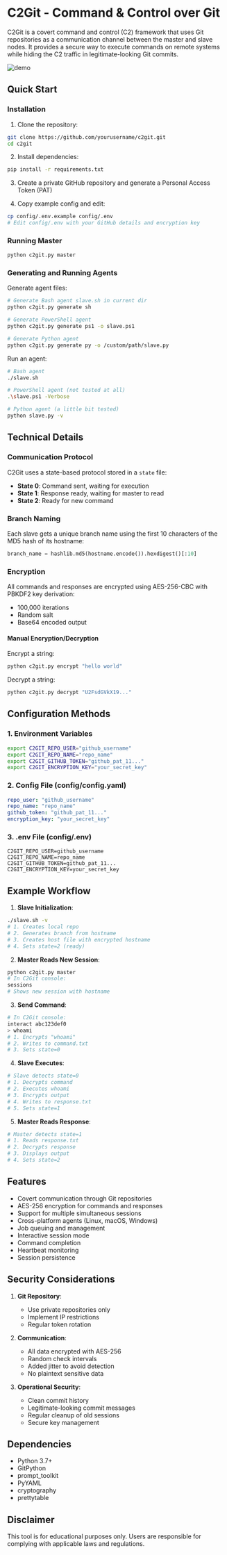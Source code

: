 # C2Git - Command & Control over Git

C2Git is a covert command and control (C2) framework that uses Git repositories as a communication channel between the master and slave nodes. It provides a secure way to execute commands on remote systems while hiding the C2 traffic in legitimate-looking Git commits.

![demo](https://github.com/nikallass/c2git/blob/main/demo.gif)

## Quick Start

### Installation

1. Clone the repository:
```bash
git clone https://github.com/yourusername/c2git.git
cd c2git
```

2. Install dependencies:
```bash
pip install -r requirements.txt
```

3. Create a private GitHub repository and generate a Personal Access Token (PAT)

4. Copy example config and edit:
```bash
cp config/.env.example config/.env
# Edit config/.env with your GitHub details and encryption key
```

### Running Master

```bash
python c2git.py master
```

### Generating and Running Agents

Generate agent files:
```bash
# Generate Bash agent slave.sh in current dir
python c2git.py generate sh

# Generate PowerShell agent
python c2git.py generate ps1 -o slave.ps1

# Generate Python agent
python c2git.py generate py -o /custom/path/slave.py
```

Run an agent:
```bash
# Bash agent
./slave.sh

# PowerShell agent (not tested at all)
.\slave.ps1 -Verbose

# Python agent (a little bit tested)
python slave.py -v
```

## Technical Details

### Communication Protocol

C2Git uses a state-based protocol stored in a `state` file:

- **State 0**: Command sent, waiting for execution
- **State 1**: Response ready, waiting for master to read
- **State 2**: Ready for new command

### Branch Naming

Each slave gets a unique branch name using the first 10 characters of the MD5 hash of its hostname:
```python
branch_name = hashlib.md5(hostname.encode()).hexdigest()[:10]
```
### Encryption

All commands and responses are encrypted using AES-256-CBC with PBKDF2 key derivation:
- 100,000 iterations
- Random salt
- Base64 encoded output

#### Manual Encryption/Decryption

Encrypt a string:
```bash
python c2git.py encrypt "hello world"
```

Decrypt a string:
```bash
python c2git.py decrypt "U2FsdGVkX19..."
```

## Configuration Methods

### 1. Environment Variables

```bash
export C2GIT_REPO_USER="github_username"
export C2GIT_REPO_NAME="repo_name"
export C2GIT_GITHUB_TOKEN="github_pat_11..."
export C2GIT_ENCRYPTION_KEY="your_secret_key"
```

### 2. Config File (config/config.yaml)

```yaml
repo_user: "github_username"
repo_name: "repo_name"
github_token: "github_pat_11..."
encryption_key: "your_secret_key"
```

### 3. .env File (config/.env)

```
C2GIT_REPO_USER=github_username
C2GIT_REPO_NAME=repo_name
C2GIT_GITHUB_TOKEN=github_pat_11...
C2GIT_ENCRYPTION_KEY=your_secret_key
```

## Example Workflow

1. **Slave Initialization**:
```bash
./slave.sh -v
# 1. Creates local repo
# 2. Generates branch from hostname
# 3. Creates host file with encrypted hostname
# 4. Sets state=2 (ready)
```

2. **Master Reads New Session**:
```bash
python c2git.py master
# In C2Git console:
sessions
# Shows new session with hostname
```

3. **Send Command**:
```bash
# In C2Git console:
interact abc123def0
> whoami
# 1. Encrypts "whoami"
# 2. Writes to command.txt
# 3. Sets state=0
```

4. **Slave Executes**:
```bash
# Slave detects state=0
# 1. Decrypts command
# 2. Executes whoami
# 3. Encrypts output
# 4. Writes to response.txt
# 5. Sets state=1
```

5. **Master Reads Response**:
```bash
# Master detects state=1
# 1. Reads response.txt
# 2. Decrypts response
# 3. Displays output
# 4. Sets state=2
```

## Features

- Covert communication through Git repositories
- AES-256 encryption for commands and responses
- Support for multiple simultaneous sessions
- Cross-platform agents (Linux, macOS, Windows)
- Job queuing and management
- Interactive session mode
- Command completion
- Heartbeat monitoring
- Session persistence

## Security Considerations

1. **Git Repository**:
   - Use private repositories only
   - Implement IP restrictions
   - Regular token rotation

2. **Communication**:
   - All data encrypted with AES-256
   - Random check intervals
   - Added jitter to avoid detection
   - No plaintext sensitive data

3. **Operational Security**:
   - Clean commit history
   - Legitimate-looking commit messages
   - Regular cleanup of old sessions
   - Secure key management

## Dependencies

- Python 3.7+
- GitPython
- prompt_toolkit
- PyYAML
- cryptography
- prettytable

## Disclaimer

This tool is for educational purposes only. Users are responsible for complying with applicable laws and regulations.

